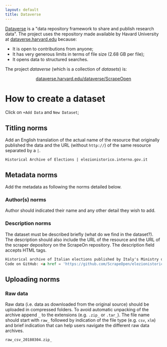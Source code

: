 ```yaml
---
layout: default
title: Dataverse
---
```


[Dataverse](https://dataverse.org/) is a "data repository framework to share and publish research data". The project uses the repository made available by Havard University at [dataverse.harvard.edu](https://dataverse.harvard.edu/) because:
* It is open to contributions from anyone;
* It has very generous limits in terms of file size (2.68 GB per file);
* It opens data to structured searches.

The project *dataverse* (which is a collection of *datasets*) is:

<center><p><a href="https://dataverse.harvard.edu/dataverse/ScrapeOpen">dataverse.harvard.edu/dataverse/ScrapeOpen</a></p></center>

# How to create a dataset

Click on `+Add Data` and `New Dataset`;

## Titling norms

Add an English translation of the actual name of the resource that originally published the data and the URL (without `http://`) of the same resource separated by a `|`.

```
Historical Archive of Elections | elezionistorico.interno.gov.it
```

## Metadata norms

Add the metadata as following the norms detailed below.

### Author(s) norms

Author should indicated their name and any other detail they wish to add.

### Description norms

The dataset must be described briefly (what do we find in the dataset?). The description should also include the URL of the resource and the URL of the scraper depository on the ScrapeOn repository. The description field accepts HTML tags.

```html
Historical archive of Italian elections published by Italy's Ministry of Interior scraped from <a href='http://elezionistorico.interno.gov.it/'>elezionistorico.interno.gov.it</a>.
Code on GitHub: <a href = 'https://github.com/ScrapeOpen/elezionistorico.interno.gov.it'>github.com/ScrapeOpen/elezionistorico.interno.gov.it</a>.
```

## Uploading norms

### Raw data

Raw data (i.e. data as downloaded from the original source) should be uploaded in compressed folders. To avoid automatic unpacking of the archive append `_` to the extensions (e.g. `.zip_` or `.tar_`). The file name should start with `raw_` followed by indication of the file type (e.g. `csv`, `xlm`) and brief indication that can help users navigate the different raw data archives.

```
raw_csv_20180304.zip_
```
